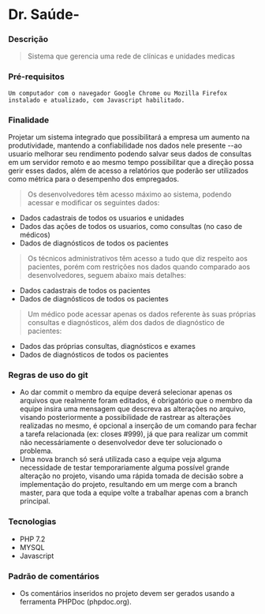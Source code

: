 ﻿# Dr. Saúde-
### Descrição
> Sistema que gerencia uma rede de clínicas e unidades medicas
### Pré-requisitos
```
Um computador com o navegador Google Chrome ou Mozilla Firefox instalado e atualizado, com Javascript habilitado.
```
### Finalidade
Projetar um sistema integrado que possibilitará a empresa um aumento na produtividade, mantendo a confiabilidade nos dados nele presente
--ao usuario melhorar seu rendimento podendo salvar seus dados de consultas em um servidor remoto e ao mesmo tempo possibilitar que a direção possa gerir esses dados, além de acesso a relatórios que poderão ser utilizados como métrica para o desempenho dos empregados.

> Os desenvolvedores têm acesso máximo ao sistema, podendo acessar e modificar os seguintes dados:
- Dados cadastrais de todos os usuarios e unidades
- Dados das ações de todos os usuarios, como consultas (no caso de médicos)
- Dados de diagnósticos de todos os pacientes

> Os técnicos administrativos têm acesso a tudo que diz respeito aos pacientes, porém com restrições nos dados quando comparado aos desenvolvedores, seguem abaixo mais detalhes:
- Dados cadastrais de todos os pacientes
- Dados de diagnósticos de todos os pacientes

> Um médico pode acessar apenas os dados referente às suas próprias consultas e diagnósticos, além dos dados de diagnóstico de pacientes:
- Dados das próprias consultas, diagnósticos e exames
- Dados de diagnósticos de todos os pacientes

### Regras de uso do git
- Ao dar commit o membro da equipe deverá selecionar apenas os arquivos que realmente foram editados, é obrigatório que o membro da equipe insira uma mensagem que descreva as alterações no arquivo, visando posteriormente a possibilidade de rastrear as alterações realizadas no mesmo, é opcional a inserção de um comando para fechar a tarefa relacionada (ex: closes #999), já que para realizar um commit não necessáriamente o desenvolvedor deve ter solucionado o problema.
- Uma nova branch só será utilizada caso a equipe veja alguma necessidade de testar temporariamente alguma possível grande alteração no projeto, visando uma rápida tomada de decisão sobre a implementação do projeto, resultando em um merge com a branch master, para que toda a equipe volte a trabalhar apenas com a branch principal.

### Tecnologias
- PHP 7.2
- MYSQL
- Javascript

### Padrão de comentários
- Os comentários inseridos no projeto devem ser gerados usando a ferramenta PHPDoc (phpdoc.org).
